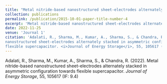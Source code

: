 ```yaml
---
title: "Metal nitride-based nanostructured sheet-electrodes alternately stacked in asymmetric configuration towards flexible supercapacito"
collection: publications
permalink: /publication/2015-10-01-paper-title-number-4
excerpt: 'Metal nitride-based nanostructured sheet-electrodes alternately stacked in asymmetric configuration towards flexible supercapacitor.'
date: 2022-11-25
venue: 'Journal 1'
citation: 'Adalati, R., Sharma, M., Kumar, A., Sharma, S., & Chandra, R. (2022). Metal nitride-based
nanostructured sheet-electrodes alternately stacked in asymmetric configuration towards
flexible supercapacitor. <i>Journal of Energy Storage</i>, 55, 105617 (IF: 9.4).'
---
```

Adalati, R., Sharma, M., Kumar, A., Sharma, S., & Chandra, R. (2022). Metal nitride-based
nanostructured sheet-electrodes alternately stacked in asymmetric configuration towards
flexible supercapacitor. <i>Journal of Energy Storage</i>, 55, 105617 (IF: 9.4)